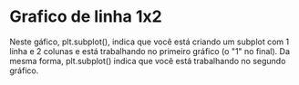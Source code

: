 # Grafico de linha 1x2

Neste gáfico, plt.subplot(), indica que você está criando um subplot com 1 linha e 2 colunas e está trabalhando no primeiro gráfico (o "1" no final). Da mesma forma, plt.subplot() indica que você está trabalhando no segundo gráfico.

